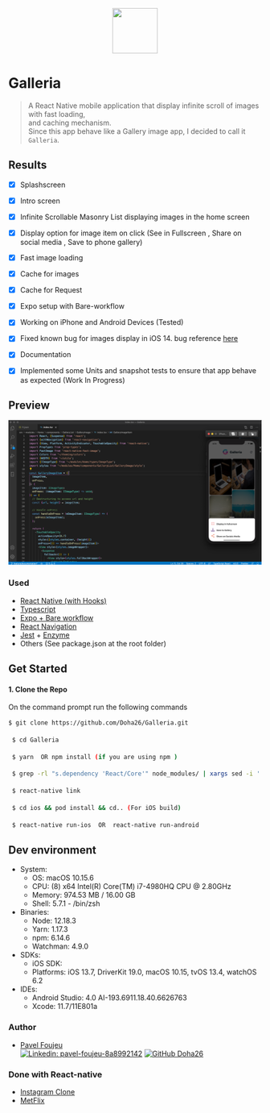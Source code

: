 <p align="center">
    <img width="90" height="90" src="https://i.ibb.co/7WTBVy4/icon.jpg">
</p>


# Galleria

>A React Native mobile application that display infinite scroll of images with fast loading,  
> and caching mechanism.   
> Since this app behave like a Gallery image app, I decided to call it `Galleria`.
 
 ## Results
- [x] Splashscreen
- [x] Intro screen
- [x] Infinite Scrollable Masonry List displaying images in the home screen
- [x] Display option for image item on click (See in Fullscreen , Share on social media , Save to phone gallery)
- [x] Fast image loading
- [x] Cache for images
- [x] Cache for Request
- [x] Expo setup with Bare-workflow
- [x] Working on iPhone and Android Devices (Tested)
- [x] Fixed known bug for images display in iOS 14. bug reference [here](https://github.com/facebook/react-native/issues/29279)
- [x] Documentation
- [x] Implemented some Units and snapshot tests to ensure that app behave as expected (Work In Progress)


##  Preview
![App-demo](./src/demo/demo1.png)

### Used

 - [React Native (with Hooks)](https://reactnative.dev/)
 - [Typescript](https://www.typescriptlang.org/)
 - [Expo + Bare workflow](https://docs.expo.io/bare/exploring-bare-workflow/)
 - [React Navigation](https://reactnavigation.org/)
 - [Jest](https://jestjs.io/) + [Enzyme](https://enzymejs.github.io/enzyme/)
  - Others (See package.json at the root folder)

 ## Get Started
 
 #### 1. Clone the Repo
 
 On the command prompt run the following commands
 ```sh
 $ git clone https://github.com/Doha26/Galleria.git
 
  $ cd Galleria
  
  $ yarn  OR npm install (if you are using npm )

  $ grep -rl "s.dependency 'React/Core'" node_modules/ | xargs sed -i '' 's=React/Core=React-Core=g' // To replace React/Core with React-core for all dependencies that use it
 
  $ react-native link
  
  $ cd ios && pod install && cd.. (For iOS build)
  
  $ react-native run-ios  OR  react-native run-android

 ```

  ## Dev environment
  - System:
      - OS: macOS 10.15.6
      - CPU: (8) x64 Intel(R) Core(TM) i7-4980HQ CPU @ 2.80GHz
      - Memory: 974.53 MB / 16.00 GB
      - Shell: 5.7.1 - /bin/zsh
  - Binaries:
      - Node: 12.18.3 
      - Yarn: 1.17.3 
      - npm: 6.14.6
      - Watchman: 4.9.0
  - SDKs:
      - iOS SDK:
      - Platforms: iOS 13.7, DriverKit 19.0, macOS 10.15, tvOS 13.4, watchOS 6.2
  - IDEs:
      - Android Studio: 4.0 AI-193.6911.18.40.6626763
      - Xcode: 11.7/11E801a


 ### Author

*  [Pavel Foujeu](mailto:foujeupavel@gmail.com)  
   [![Linkedin: pavel-foujeu-8a8992142](https://img.shields.io/badge/-Pavel%20Foujeu%20-blue?style=flat-square&logo=Linkedin&logoColor=white&link=https://www.linkedin.com/in/pavel-foujeu-8a8992142/)](https://www.linkedin.com/in/pavel-foujeu-8a8992142/)
   [![GitHub Doha26](https://img.shields.io/github/followers/Doha26?label=follow&style=social)](https://github.com/Doha26)


 
 ### Done with React-native
 *	[Instagram Clone ](https://github.com/Doha26/Instagram-clone)
 *	[MetFlix](https://github.com/Doha26/MetFlix)

